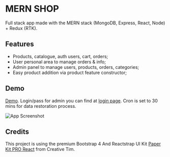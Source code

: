
# MERN SHOP

Full stack app made with the MERN stack (MongoDB, Express, React, Node) + Redux (RTK).


## Features
- Products, catalogue, auth users, cart, orders;
- User personal area to manage orders & info;
- Admin panel to manage users, products, orders, categories;
- Easy product addition via product feature constructor;


## Demo

[Demo](http://161.97.167.216:1500/). Login/pass for admin you can find at [login page](http://161.97.167.216:1500/login). Cron is set to 30 mins for data restoration process.

![App Screenshot](https://aleksandrl.ru/img/mern1.jpg)
## Credits
This project is using the premium Bootstrap 4 And Reactstrap UI Kit [Paper Kit PRO React](https://www.creative-tim.com/product/paper-kit-pro-react) from Creative Tim.